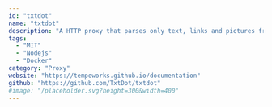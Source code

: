 ```yaml
---
id: "txtdot"
name: "txtdot"
description: "A HTTP proxy that parses only text, links and pictures from pages reducing internet bandwidth usage, removing ads and heavy scripts."
tags:
  - "MIT"
  - "Nodejs"
  - "Docker"
category: "Proxy"
website: "https://tempoworks.github.io/documentation"
github: "https://github.com/TxtDot/txtdot"
#image: "/placeholder.svg?height=300&width=400"
---
```


